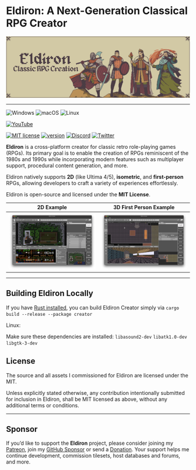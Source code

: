 # Eldiron: A Next-Generation Classical RPG Creator

![Eldiron Header](images/eldiron_header.png)

---

![Windows](https://img.shields.io/badge/Windows-0078D6?style=for-the-badge&logo=windows&logoColor=white) ![macOS](https://img.shields.io/badge/mac%20os-000000?style=for-the-badge&logo=macos&logoColor=F0F0F0) ![Linux](https://img.shields.io/badge/Linux-FCC624?style=for-the-badge&logo=linux&logoColor=black)

[![YouTube](https://img.shields.io/badge/YouTube-FF0000?style=for-the-badge&logo=youtube&logoColor=white)](https://www.youtube.com/channel/UCCmrO356zLQv_m8dPEqBUfA)

[![MIT license](https://img.shields.io/badge/License-MIT-blue.svg)](https://lbesson.mit-license.org/) [![version](https://img.shields.io/badge/version-0.8.40-yellow.svg)](https://shields.io/) [![Discord](https://badgen.net/badge/icon/discord?icon=discord&label)](https://discord.gg/ZrNj6baSZU) [![Twitter](https://badgen.net/badge/icon/twitter?icon=twitter&label)](https://twitter.com/MarkusMoenig)

**Eldiron** is a cross-platform creator for classic retro role-playing games (RPGs). Its primary goal is to enable the creation of RPGs reminiscent of the 1980s and 1990s while incorporating modern features such as multiplayer support, procedural content generation, and more.

Eldiron natively supports **2D** (like Ultima 4/5), **isometric**, and **first-person** RPGs, allowing developers to craft a variety of experiences effortlessly.

Eldiron is open-source and licensed under the **MIT License**.

2D Example           | 3D First Person Example
:-------------------------:|:-------------------------:
![Eldiron Screenshot](images/hideout2d.png)  |  ![Eldiron Screenshot](images/unending_night.png)

---

## Building Eldiron Locally

If you have [Rust installed](https://www.rust-lang.org/tools/install), you can build Eldiron Creator simply via
`cargo build --release --package creator`

Linux:

Make sure these dependencies are installed: `libasound2-dev` `libatk1.0-dev` `libgtk-3-dev`

## License

The source and all assets I commissioned for Eldiron are licensed under the MIT.

Unless explicitly stated otherwise, any contribution intentionally submitted for inclusion in Eldiron, shall be MIT licensed as above, without any additional terms or conditions.

<!-- - The starter project uses the great [resurrect-64-palette](https://lospec.com/palette-list/resurrect-64). -->

---

## Sponsor

If you’d like to support the **Eldiron** project, please consider joining my [Patreon](https://www.patreon.com/eldiron), join my [GitHub Sponsor](https://github.com/markusmoenig) or send a [Donation](https://www.paypal.me/markusmoenigos). Your support helps me continue development, commission tilesets, host databases and forums, and more.

